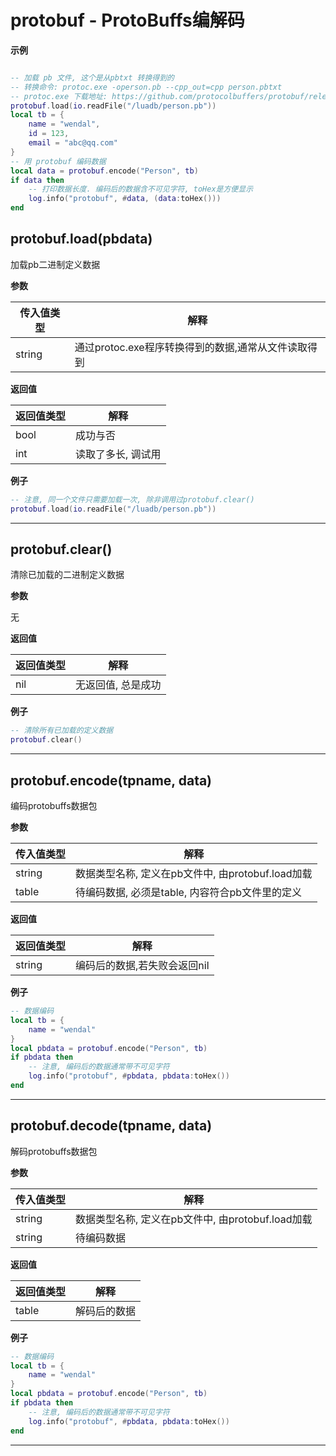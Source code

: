 # protobuf - ProtoBuffs编解码

**示例**

```lua

-- 加载 pb 文件, 这个是从pbtxt 转换得到的
-- 转换命令: protoc.exe -operson.pb --cpp_out=cpp person.pbtxt
-- protoc.exe 下载地址: https://github.com/protocolbuffers/protobuf/releases
protobuf.load(io.readFile("/luadb/person.pb"))
local tb = {
    name = "wendal",
    id = 123,
    email = "abc@qq.com"
}
-- 用 protobuf 编码数据
local data = protobuf.encode("Person", tb)
if data then
    -- 打印数据长度. 编码后的数据含不可见字符, toHex是方便显示
    log.info("protobuf", #data, (data:toHex()))
end

```

## protobuf.load(pbdata)

加载pb二进制定义数据

**参数**

|传入值类型|解释|
|-|-|
|string|通过protoc.exe程序转换得到的数据,通常从文件读取得到|

**返回值**

|返回值类型|解释|
|-|-|
|bool|成功与否|
|int|读取了多长, 调试用|

**例子**

```lua
-- 注意, 同一个文件只需要加载一次, 除非调用过protobuf.clear()
protobuf.load(io.readFile("/luadb/person.pb"))

```

---

## protobuf.clear()

清除已加载的二进制定义数据

**参数**

无

**返回值**

|返回值类型|解释|
|-|-|
|nil|无返回值, 总是成功|

**例子**

```lua
-- 清除所有已加载的定义数据
protobuf.clear()

```

---

## protobuf.encode(tpname, data)

编码protobuffs数据包

**参数**

|传入值类型|解释|
|-|-|
|string|数据类型名称, 定义在pb文件中, 由protobuf.load加载|
|table|待编码数据, 必须是table, 内容符合pb文件里的定义|

**返回值**

|返回值类型|解释|
|-|-|
|string|编码后的数据,若失败会返回nil|

**例子**

```lua
-- 数据编码
local tb = {
    name = "wendal"
}
local pbdata = protobuf.encode("Person", tb)
if pbdata then
    -- 注意, 编码后的数据通常带不可见字符
    log.info("protobuf", #pbdata, pbdata:toHex())
end

```

---

## protobuf.decode(tpname, data)

解码protobuffs数据包

**参数**

|传入值类型|解释|
|-|-|
|string|数据类型名称, 定义在pb文件中, 由protobuf.load加载|
|string|待编码数据|

**返回值**

|返回值类型|解释|
|-|-|
|table|解码后的数据|

**例子**

```lua
-- 数据编码
local tb = {
    name = "wendal"
}
local pbdata = protobuf.encode("Person", tb)
if pbdata then
    -- 注意, 编码后的数据通常带不可见字符
    log.info("protobuf", #pbdata, pbdata:toHex())
end

```

---

